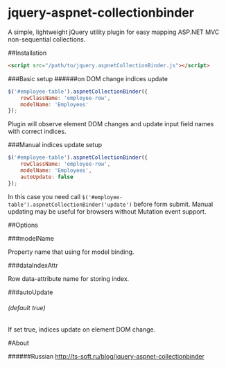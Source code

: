 jquery-aspnet-collectionbinder
==============================

A simple, lightweight jQuery utility plugin for easy mapping ASP.NET MVC non-sequential collections.

##Installation

```html
<script src="/path/to/jquery.aspnetCollectionBinder.js"></script>
```
###Basic setup
######on DOM change indices update

```javascript
$('#employee-table').aspnetCollectionBinder({
    rowClassName: 'employee-row',
    modelName: 'Employees'
});
```

Plugin will observe element DOM changes and update input field names with correct indices.

###Manual indices update setup

```javascript
$('#employee-table').aspnetCollectionBinder({
    rowClassName: 'employee-row',
    modelName: 'Employees',
    autoUpdate: false
});
```

In this case you need call ```$('#employee-table').aspnetCollectionBinder('update')``` before form submit.
Manual updating may be useful for browsers without Mutation event support.

##Options

###modelName

Property name that using for model binding.

###dataIndexAttr

Row data-attribute name for storing index.

###autoUpdate
###### (default true)

If set true, indices update on element DOM change.

#About

######Russian
http://ts-soft.ru/blog/jquery-aspnet-collectionbinder







